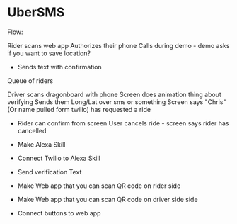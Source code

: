 # UberSMS

Flow:

Rider scans web app
Authorizes their phone
Calls during demo - demo asks if you want to save location?
- Sends text with confirmation

Queue of riders

Driver scans dragonboard with phone
Screen does animation thing about verifying
Sends them Long/Lat over sms or something
Screen says "Chris"(Or name pulled form twilio) has requested a ride
- Rider can confirm from screen
User cancels ride - screen says rider has cancelled


- Make Alexa Skill
- Connect Twilio to Alexa Skill
- Send verification Text

- Make Web app that you can scan QR code on rider side


- Make Web app that you can scan QR code on driver side side
- Connect buttons to web app
